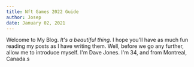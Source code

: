 ```yaml
---
title: Nft Games 2022 Guide
author: Josep
date: January 02, 2021
---
```


Welcome to My Blog. *It's a beautiful thing.* I hope you'll have as much fun reading my posts as I have writing them. Well, before we go any further, allow me to introduce myself. I'm Dave Jones. I'm 34, and from Montreal, Canada.s
